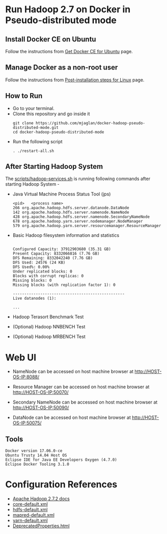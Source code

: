 # Run Hadoop 2.7 on Docker in Pseudo-distributed mode

## Install Docker CE on Ubuntu

Follow the instructions from [Get Docker CE for Ubuntu](https://docs.docker.com/engine/installation/linux/docker-ce/ubuntu/) page.


## Manage Docker as a non-root user

Follow the instructions from [Post-installation steps for Linux](https://docs.docker.com/engine/installation/linux/linux-postinstall/#manage-docker-as-a-non-root-user) page.


## How to Run
- Go to your terminal.
- Clone this repository and go inside it
	```
	git clone https://github.com/mjaglan/docker-hadoop-pseudo-distributed-mode.git
	cd docker-hadoop-pseudo-distributed-mode
	```
- Run the following script
	```
	. ./restart-all.sh
	```

## After Starting Hadoop System
The [scripts/hadoop-services.sh](scripts/hadoop-services.sh) is running following commands after starting Hadoop System - 

- Java Virtual Machine Process Status Tool (jps)
	```
   <pid>   <process name>
	266 org.apache.hadoop.hdfs.server.datanode.DataNode
	142 org.apache.hadoop.hdfs.server.namenode.NameNode
	428 org.apache.hadoop.hdfs.server.namenode.SecondaryNameNode
	678 org.apache.hadoop.yarn.server.nodemanager.NodeManager
	579 org.apache.hadoop.yarn.server.resourcemanager.ResourceManager
	```

- Basic Hadoop filesystem information and statistics
	```
	
	Configured Capacity: 37912903680 (35.31 GB)
	Present Capacity: 8332066816 (7.76 GB)
	DFS Remaining: 8332042240 (7.76 GB)
	DFS Used: 24576 (24 KB)
	DFS Used%: 0.00%
	Under replicated blocks: 0
	Blocks with corrupt replicas: 0
	Missing blocks: 0
	Missing blocks (with replication factor 1): 0
	
	-------------------------------------------------
	Live datanodes (1):
	
	...
	```
 
- Hadoop Terasort Benchmark Test

- (Optional) Hadoop NNBENCH Test

- (Optional) Hadoop MRBENCH Test

# Web UI

- NameNode can be accessed on host machine browser at [http://HOST-OS-IP:8088/](http://0.0.0.0:8088/)

- Resource Manager can be accessed on host machine browser at [http://HOST-OS-IP:50070/](http://0.0.0.0:50070/)

- Secondary NameNode can be accessed on host machine browser at [http://HOST-OS-IP:50090/](http://0.0.0.0:50090/)

- DataNode can be accessed on host machine browser at [http://HOST-OS-IP:50075/](http://0.0.0.0:50075/)

## Tools
```
Docker version 17.06.0-ce
Ubuntu Trusty 14.04 Host OS
Eclipse IDE for Java EE Developers Oxygen (4.7.0)
Eclipse Docker Tooling 3.1.0
```

# Configuration References
- [Apache Hadoop 2.7.2 docs](https://hadoop.apache.org/docs/r2.7.2/)
- [core-default.xml](https://hadoop.apache.org/docs/r2.7.2/hadoop-project-dist/hadoop-common/core-default.xml)
- [hdfs-default.xml](https://hadoop.apache.org/docs/r2.7.2/hadoop-project-dist/hadoop-hdfs/hdfs-default.xml)
- [mapred-default.xml](https://hadoop.apache.org/docs/r2.7.2/hadoop-mapreduce-client/hadoop-mapreduce-client-core/mapred-default.xml)
- [yarn-default.xml](https://hadoop.apache.org/docs/r2.7.2/hadoop-yarn/hadoop-yarn-common/yarn-default.xml)
- [DeprecatedProperties.html](https://hadoop.apache.org/docs/r2.7.2/hadoop-project-dist/hadoop-common/DeprecatedProperties.html)

